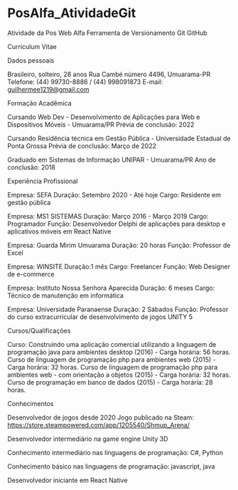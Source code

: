 # PosAlfa_AtividadeGit
Atividade da Pos Web Alfa Ferramenta de Versionamento Git GitHub

Curriculum Vitae

Dados pessoais

Brasileiro, solteiro, 28 anos
Rua Cambé número 4496, Umuarama-PR
Telefone: (44) 99730-8886 / (44) 998091873
E-mail: guilhermee1219@gmail.com

Formação Acadêmica

Cursando Web Dev - Desenvolvimento de Aplicações para Web e Dispositivos Móveis - Umuarama/PR
	Prévia de conclusão: 2022

Cursando Residência técnica em Gestão Pública - Universidade Estadual de Ponta Grossa
	Prévia de conclusão: Março de 2022

Graduado em Sistemas de Informação UNIPAR - Umuarama/PR 
	Ano de conclusão: 2018

Experiência Profissional

Empresa: SEFA
    Duração: Setembro 2020 - Até hoje
        Cargo: Residente em gestão pública

Empresa: MS1 SISTEMAS
    Duração: Março 2016 - Março 2019
    Cargo: Programador
    Função: Desenvolvedor Delphi de aplicações para desktop e aplicativos móveis em React Native

Empresa: Guarda Mirim Umuarama
    Duração: 20 horas
    Função: Professor de Excel

Empresa: WINSITE
    Duração:1 mês
    Cargo: Freelancer
    Função: Web Designer de e-commerce

Empresa: Instituto Nossa Senhora Aparecida
    Duração: 6 meses
    Cargo: Técnico de manutenção em informática

Empresa: Universidade Paranaense
    Duração: 2 Sábados
    Função: Professor do curso extracurricular de desenvolvimento de jogos UNITY 5

Cursos/Qualificações

Curso: Construindo uma aplicação comercial utilizando a linguagem de programação java para ambientes desktop (2016) - Carga horária: 56 horas.
Curso de linguagem de programação php para ambientes web (2015) - Carga horária: 32 horas.
Curso de linguagem de programação php para ambientes web - com orientação a objetos (2015) - Carga horária: 32 horas.
Curso de programação em banco de dados (2015) - Carga horária: 28 horas.

Conhecimentos

Desenvolvedor de jogos desde 2020
	Jogo publicado na Steam: https://store.steampowered.com/app/1205540/Shmup_Arena/

Desenvolvedor intermediário na game engine Unity 3D

Conhecimento intermediário nas linguagens de programação: 
	C#, Python

Conhecimento básico nas linguagens de programação:
	javascript, java
    
Desenvolvedor iniciante em React Native 
